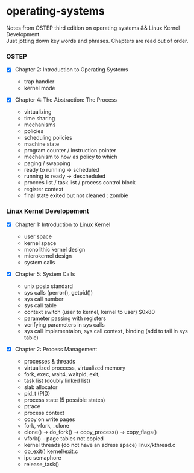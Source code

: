 # operating-systems
Notes from OSTEP third edition on operating systems && Linux Kernel Development. </br>
Just jotting down key words and phrases. Chapters are read out of order. 


### OSTEP
- [x] Chapter 2: Introduction to Operating Systems 
   * trap handler
   * kernel mode
   
- [x] Chapter 4: The Abstraction: The Process
   * virtualizing 
   * time sharing
   * mechanisms
   * policies 
   * scheduling policies 
   * machine state
   * program counter / instruction pointer
   * mechanism to how as policy to which 
   * paging / swapping 
   * ready to running -> scheduled 
   * running to ready -> descheduled
   * procces list / task list / process control block
   * register context 
   * final state exited but not cleaned : zombie 
   
### Linux Kernel Developement 
- [x] Chapter 1: Introduction to Linux Kernel 
   * user space 
   * kernel space
   * monolithic kernel design
   * microkernel design 
   * system calls
   
- [x] Chapter 5: System Calls 
   * unix posix standard
   * sys calls (perror(),  getpid())
   * sys call number 
   * sys call table 
   * context switch (user to kernel, kernel to user) $0x80 
   * parameter passing with registers
   * verifying parameters in sys calls 
   * sys call implementaion, sys call context, binding (add to tail in sys table)
   
 - [x] Chapter 2: Process Management
   * processes & threads
   * virtualized proccess, virtualized memory
   * fork, exec, wait4, waitpid, exit,
   * task list (doubly linked list)
   * slab allocator 
   * pid_t (PID)
   * process state (5 possible states)
   * ptrace 
   * process context
   * copy on write pages
   * fork, vfork, _clone
   * clone() -> do_fork() -> copy_process() -> copy_flags()
   * vfork() - page tables not copied
   * kernel threads (do not have an adress space) linux/kthread.c
   * do_exit() kernel/exit.c
   * ipc semaphore 
   * release_task()
